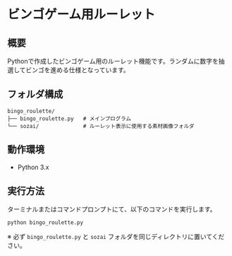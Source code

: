 
# ビンゴゲーム用ルーレット

## 概要
Pythonで作成したビンゴゲーム用のルーレット機能です。ランダムに数字を抽選してビンゴを進める仕様となっています。

## フォルダ構成
```
bingo_roulette/
├── bingo_roulette.py   # メインプログラム
└── sozai/              # ルーレット表示に使用する素材画像フォルダ
```

## 動作環境
- Python 3.x

## 実行方法
ターミナルまたはコマンドプロンプトにて、以下のコマンドを実行します。
```
python bingo_roulette.py
```

※ 必ず `bingo_roulette.py` と `sozai` フォルダを同じディレクトリに置いてください。
